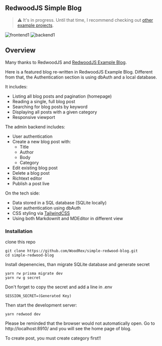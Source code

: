 ## RedwoodJS Simple Blog

> ⚠️ It's in progress. Until that time, I recommend checking out [other example projects](https://github.com/redwoodjs?q=example-).

![frontend1](https://user-images.githubusercontent.com/70128487/186114165-f9ee2c1c-2b72-4415-8004-9e855bfb33ee.PNG)
![backend1](https://user-images.githubusercontent.com/70128487/186114185-98ce8391-56ce-44de-bb4d-2c396d435e00.PNG)


## Overview

Many thanks to RedwoodJS and [RedwoodJS Example Blog](https://github.com/redwoodjs/example-blog).

Here is a featured blog re-written in RedwoodJS Example Blog.
Different from that, the Authentication section is using dbAuth and a local database.

It includes:

* Listing all blog posts and pagination (homepage)
* Reading a single, full blog post
* Searching for blog posts by keyword
* Displaying all posts with a given category
* Responsive viewport

The admin backend includes:

* User authentication
* Create a new blog post with:
    * Title
    * Author
    * Body
    * Category
* Edit existing blog post
* Delete a blog post
* Richtext editor
* Publish a post live

On the tech side:

* Data stored in a SQL database (SQLite locally)
* User authentication using dbAuth
* CSS styling via [TailwindCSS](https://tailwindcss.com)
* Using both MarkdownIt and MDEditor in different view

### Installation

clone this repo

```
git clone https://github.com/WoodRex/simple-redwood-blog.git
cd simple-redwood-blog
```

Install depenencies, than migrate SQLite database and generate secret
```
yarn rw prisma migrate dev
yarn rw g secret
```

Don't forget to copy the secret and add a line in .env
```
SESSION_SECRET=(Generated Key)
```

Then start the development server:

```
yarn redwood dev
```

Please be reminded that the browser would not automatically open.
Go to http://localhost:8910/ and you will see the home page of blog.

To create post, you must create category first!!
